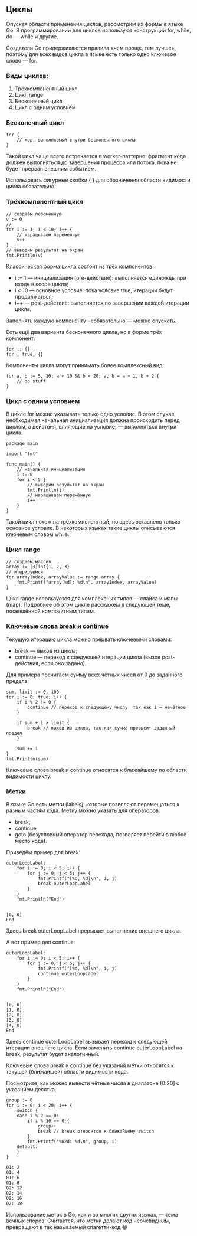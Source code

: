 ## Циклы

Опуская области применения циклов, рассмотрим их формы в языке Go. В программировании для циклов используют конструкции for, while, do — while и другие. 

Создатели Go придерживаются правила «чем проще, тем лучше», поэтому для всех видов цикла в языке есть только одно ключевое слово — for.

### Виды циклов:

1. Трёхкомпонентный цикл 
2. Цикл range
3. Бесконечный цикл
4. Цикл с одним условием


###  Бесконечный цикл

```
for {
    // код, выполняемый внутри бесконечного цикла
} 
```

Такой цикл чаще всего встречается в worker-паттерне: фрагмент кода должен выполняться до завершения процесса или потока, пока не будет прерван внешним событием.

Использовать фигурные скобки { } для обозначения области видимости цикла обязательно.


### Трёхкомпонентный цикл

```
// создаём переменную
v := 0
// 
for i := 1; i < 10; i++ {
    // наращиваем переменную
    v++
}
// выводим результат на экран
fmt.Println(v) 
```

Классическая форма цикла состоит из трёх компонентов:

* i := 1 — инициализация (pre-действие): выполняется единожды при входе в scope цикла;
* i < 10 — основное условие: пока условие true, итерации будут продолжаться;
* i++ — post-действие: выполняется по завершении каждой итерации цикла.

Заполнять каждую компоненту необязательно — можно опускать.

Есть ещё два варианта бесконечного цикла, но в форме трёх компонент:

```
for ;; {}
for ; true; {} 
```

Компоненты цикла могут принимать более комплексный вид:

```
for a, b := 5, 10; a < 10 && b < 20; a, b = a + 1, b + 2 { 
    // do stuff
} 
```

### Цикл с одним условием

В цикле for можно указывать только одно условие. В этом случае необходимая начальная инициализация должна происходить перед циклом, а действия, влияющие на условие, — выполняться внутри цикла.

```
package main

import "fmt"

func main() {
    // начальная инициализация
    i := 0
    for i < 5 {
        // выводим результат на экран
        fmt.Println(i)
        // наращиваем переменную
        i++
    }
} 
```

Такой цикл похож на трёхкомпонентный, но здесь оставлено только основное условие. В некоторых языках такие циклы описываются ключевым словом while.


### Цикл range

```
// создаём массив
array := [3]int{1, 2, 3}
// итерируемся
for arrayIndex, arrayValue := range array {
    fmt.Printf("array[%d]: %d\n", arrayIndex, arrayValue)
} 
```

Цикл range используется для комплексных типов — слайса и мапы (map). Подробнее об этом цикле расскажем в следующей теме, посвящённой композитным типам.


### Ключевые слова break и continue

Текущую итерацию цикла можно прервать ключевыми словами:
* break — выход из цикла;
* continue — переход к следующей итерации цикла (вызов post-действия, если оно задано).

Для примера посчитаем сумму всех чётных чисел от 0 до заданного предела:

```
sum, limit := 0, 100
for i := 0; true; i++ {
    if i % 2 != 0 {
        continue // переход к следующему числу, так как i — нечётное
    }
    
    if sum + i > limit {
        break // выход из цикла, так как сумма превысит заданный предел
    }
    
    sum += i
}
fmt.Println(sum) 
```

Ключевые слова break и continue относятся к ближайшему по области видимости циклу.


### Метки

В языке Go есть метки (labels), которые позволяют перемещаться к разным частям кода. 
Метку можно указать для операторов:

* break;
* continue;
* goto (безусловный оператор перехода, позволяет перейти в любое место кода).

Приведём пример для break:

```
outerLoopLabel:
    for i := 0; i < 5; i++ {
        for j := 0; j < 5; j++ {
            fmt.Printf("[%d, %d]\n", i, j)
            break outerLoopLabel
        }
    }
    fmt.Println("End") 


[0, 0]
End 
```

Здесь break outerLoopLabel прерывает выполнение внешнего цикла.

А вот пример для continue:

```
outerLoopLabel:
    for i := 0; i < 5; i++ {
        for j := 0; j < 5; j++ {
            fmt.Printf("[%d, %d]\n", i, j)
            continue outerLoopLabel
        }
    }
    fmt.Println("End") 


[0, 0]
[1, 0]
[2, 0]
[3, 0]
[4, 0]
End 
```

Здесь continue outerLoopLabel вызывает переход к следующей итерации внешнего цикла. Если заменить continue outerLoopLabel на break, результат будет аналогичный.

Ключевые слова break и continue без указания метки относятся к текущей (ближайшей) области видимости кода. 

Посмотрите, как можно вывести чётные числа в диапазоне [0:20] с указанием десятка.

```
group := 0
for i := 0; i < 20; i++ {
    switch {
    case i % 2 == 0:
        if i % 10 == 0 {
            group++
            break // break относится к ближайшему switch
        }
        fmt.Printf("%02d: %d\n", group, i)
    default:
    }
} 

01: 2
01: 4
01: 6
01: 8
02: 12
02: 14
02: 16
02: 18 
```

Использование меток в Go, как и во многих других языках, — тема вечных споров. Считается, что метки делают код неочевидным, превращают в так называемый спагетти-код 😄

